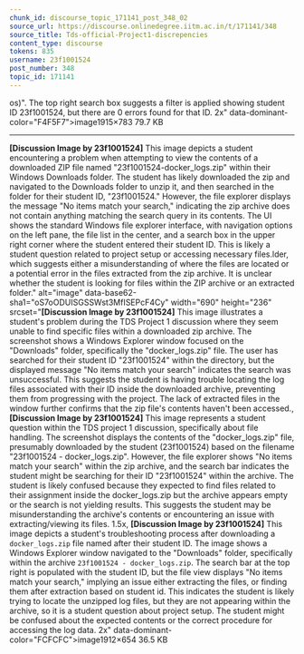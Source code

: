 ```yaml
---
chunk_id: discourse_topic_171141_post_348_02
source_url: https://discourse.onlinedegree.iitm.ac.in/t/171141/348
source_title: Tds-official-Project1-discrepencies
content_type: discourse
tokens: 835
username: 23f1001524
post_number: 348
topic_id: 171141
---
```


 os)". The top right search box suggests a filter is applied showing student ID 23f1001524, but there are 0 errors found for that ID. 2x" data-dominant-color="F4F5F7">image1915×783 79.7 KB

---

**[Discussion Image by 23f1001524]** This image depicts a student encountering a problem when attempting to view the contents of a downloaded ZIP file named "23f1001524-docker_logs.zip" within their Windows Downloads folder. The student has likely downloaded the zip and navigated to the Downloads folder to unzip it, and then searched in the folder for their student ID, "23f1001524." However, the file explorer displays the message "No items match your search," indicating the zip archive does not contain anything matching the search query in its contents. The UI shows the standard Windows file explorer interface, with navigation options on the left pane, the file list in the center, and a search box in the upper right corner where the student entered their student ID. This is likely a student question related to project setup or accessing necessary files.lder, which suggests either a misunderstanding of where the files are located or a potential error in the files extracted from the zip archive. It is unclear whether the student is looking for files within the ZIP archive or an extracted folder." alt="image" data-base62-sha1="oS7oODUISGSSWst3MfISEPcF4Cy" width="690" height="236" srcset="**[Discussion Image by 23f1001524]** This image illustrates a student's problem during the TDS Project 1 discussion where they seem unable to find specific files within a downloaded zip archive. The screenshot shows a Windows Explorer window focused on the "Downloads" folder, specifically the "docker_logs.zip" file. The user has searched for their student ID "23f1001524" within the directory, but the displayed message "No items match your search" indicates the search was unsuccessful. This suggests the student is having trouble locating the log files associated with their ID inside the downloaded archive, preventing them from progressing with the project. The lack of extracted files in the window further confirms that the zip file's contents haven't been accessed., **[Discussion Image by 23f1001524]** This image represents a student question within the TDS project 1 discussion, specifically about file handling. The screenshot displays the contents of the "docker_logs.zip" file, presumably downloaded by the student (23f1001524) based on the filename "23f1001524 - docker_logs.zip". However, the file explorer shows "No items match your search" within the zip archive, and the search bar indicates the student might be searching for their ID "23f1001524" within the archive. The student is likely confused because they expected to find files related to their assignment inside the docker_logs.zip but the archive appears empty or the search is not yielding results. This suggests the student may be misunderstanding the archive's contents or encountering an issue with extracting/viewing its files. 1.5x, **[Discussion Image by 23f1001524]** This image depicts a student's troubleshooting process after downloading a `docker_logs.zip` file named after their student ID. The image shows a Windows Explorer window navigated to the "Downloads" folder, specifically within the archive `23f1001524 - docker_logs.zip`. The search bar at the top right is populated with the student ID, but the file view displays "No items match your search," implying an issue either extracting the files, or finding them after extraction based on student id. This indicates the student is likely trying to locate the unzipped log files, but they are not appearing within the archive, so it is a student question about project setup. The student might be confused about the expected contents or the correct procedure for accessing the log data. 2x" data-dominant-color="FCFCFC">image1912×654 36.5 KB
